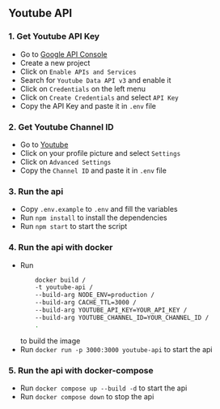 ## Youtube API

### 1. Get Youtube API Key
- Go to [Google API Console](https://console.developers.google.com/apis/dashboard)
- Create a new project
- Click on `Enable APIs and Services`
- Search for `Youtube Data API v3` and enable it
- Click on `Credentials` on the left menu
- Click on `Create Credentials` and select `API Key`
- Copy the API Key and paste it in `.env` file
### 2. Get Youtube Channel ID
- Go to [Youtube](https://www.youtube.com/)
- Click on your profile picture and select `Settings`
- Click on `Advanced Settings`
- Copy the `Channel ID` and paste it in `.env` file

### 3. Run the api
- Copy `.env.example` to `.env` and fill the variables
- Run `npm install` to install the dependencies
- Run `npm start` to start the script

### 4. Run the api with docker
- Run 
    ```sh
        docker build /
        -t youtube-api /
        --build-arg NODE_ENV=production /
        --build-arg CACHE_TTL=3000 /
        --build-arg YOUTUBE_API_KEY=YOUR_API_KEY /
        --build-arg YOUTUBE_CHANNEL_ID=YOUR_CHANNEL_ID /
        .
    ```
    to build the image
- Run `docker run -p 3000:3000 youtube-api` to start the api

### 5. Run the api with docker-compose
- Run `docker compose up --build -d` to start the api
- Run `docker compose down` to stop the api


